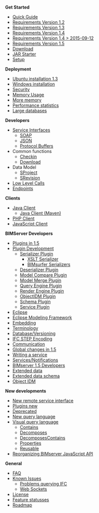 **Get Started**
* [Quick Guide](https://github.com/opensourceBIM/BIMserver/wiki/Get-Started-Quick-Guide)
* [Requirements Version 1.2](https://github.com/opensourceBIM/BIMserver/wiki/Requirements-1.2)
* [Requirements Version 1.3](https://github.com/opensourceBIM/BIMserver/wiki/Requirements-1.3)
* [Requirements Version 1.4](https://github.com/opensourceBIM/BIMserver/wiki/Requirements-1.4)
* [Requirements Version 1.4 > 2015-09-12](https://github.com/opensourceBIM/BIMserver/wiki/Requirements-1.4---2015-09-12)
* [Requirements Version 1.5](https://github.com/opensourceBIM/BIMserver/wiki/Requirements-1.5)
* [Download](https://github.com/opensourceBIM/BIMserver/wiki/Download)
* [JAR Starter](https://github.com/opensourceBIM/BIMserver/wiki/JAR-Starter)
* [Setup](https://github.com/opensourceBIM/BIMserver/wiki/Setup)

**Deployment**
* [Ubuntu installation 1.3](https://github.com/opensourceBIM/BIMserver/wiki/Install-on-Ubuntu)
* [Windows installation](https://github.com/opensourceBIM/BIMserver/wiki/Tomcat-on-windows)
* [Security](https://github.com/opensourceBIM/BIMserver/wiki/Security)
* [Memory Usage](https://github.com/opensourceBIM/BIMserver/wiki/Memory-usage)
* [More memory](https://github.com/opensourceBIM/BIMserver/wiki/Memory-and-Java)
* [Performance statistics](https://github.com/opensourceBIM/BIMserver/wiki/Performance-statistics)
* [Large databases](https://github.com/opensourceBIM/BIMserver/wiki/Large-databases)

**Developers**
* [Service Interfaces](https://github.com/opensourceBIM/BIMserver/wiki/Service-Interfaces)
  * [SOAP](https://github.com/opensourceBIM/BIMserver/wiki/SOAP)
   * [JSON](https://github.com/opensourceBIM/BIMserver/wiki/JSON-API)
   * [Protocol Buffers](https://github.com/opensourceBIM/BIMserver/wiki/Protocol-Buffers)
* Common functions
  * [Checkin](https://github.com/opensourceBIM/BIMserver/wiki/Checkin)
  * [Download](https://github.com/opensourceBIM/BIMserver/wiki/Downloading-models)
* Data Model
  * [SProject](https://github.com/opensourceBIM/BIMserver/wiki/SProject)
  * [SRevision](https://github.com/opensourceBIM/BIMserver/wiki/SRevision)
* [Low Level Calls](https://github.com/opensourceBIM/BIMserver/wiki/Low-Level-Calls)
* [Endpoints](https://github.com/opensourceBIM/BIMserver/wiki/Endpoints)

**Clients**
* [Java Client](https://github.com/opensourceBIM/BIMserver/wiki/BimServerClient)
     * [Java Client (Maven)](https://github.com/opensourceBIM/BIMserver/wiki/BimServerClientMavenEclipse)
* [PHP Client](https://github.com/opensourceBIM/BIMserver/wiki/PHP-Client-Library)
* [JavaScript Client](https://github.com/opensourceBIM/BIMserver/wiki/JavaScriptClient)

**BIMServer Developers**
* [Plugins in 1.5](https://github.com/opensourceBIM/BIMserver/wiki/Plugins---new-style)
* [Plugin Development](https://github.com/opensourceBIM/BIMserver/wiki/Plugin-Development)
  * [Serializer Plugin](https://github.com/opensourceBIM/BIMserver/wiki/Serializer-Plugin)
    * [XSLT Serializer](https://github.com/opensourceBIM/BIMserver/wiki/XSLT-Serializer)
    * [BIMsurfer Serializers](https://github.com/opensourceBIM/BIMserver/wiki/BIMsurfer-Serializers)
  * [Deserializer Plugin](https://github.com/opensourceBIM/BIMserver/wiki/Deserializer-Plugin)
  * [Model Compare Plugin](https://github.com/opensourceBIM/BIMserver/wiki/Model-Compare-Plugin)
  * [Model Merge Plugin](https://github.com/opensourceBIM/BIMserver/wiki/Model-Merge-Plugin)
  * [Query Engine Plugin](https://github.com/opensourceBIM/BIMserver/wiki/Query-Engine-Plugin)
  * [Render Engine Plugin](https://github.com/opensourceBIM/BIMserver/wiki/Render-Engine-Plugin)
  * [ObjectIDM Plugin](https://github.com/opensourceBIM/BIMserver/wiki/ObjectIDM-Plugin)
  * [Schema Plugin](https://github.com/opensourceBIM/BIMserver/wiki/Schema-Plugin)
  * [Service Plugin](https://github.com/opensourceBIM/BIMserver/wiki/Service-Plugin)
* [Eclipse](https://github.com/opensourceBIM/BIMserver/wiki/Eclipse)
* [Eclipse Modeling Framework](https://github.com/opensourceBIM/BIMserver/wiki/Eclipse-Modeling-Framework)
* [Embedding](https://github.com/opensourceBIM/BIMserver/wiki/Embedding)
* [Terminology](https://github.com/opensourceBIM/BIMserver/wiki/Terminology)
* [Database/Versioning](https://github.com/opensourceBIM/BIMserver/wiki/Database---Versioning)
* [IFC STEP Encoding](https://github.com/opensourceBIM/BIMserver/wiki/IFC-STEP-Encoding)
* [Communication](https://github.com/opensourceBIM/BIMserver/wiki/Communication)
* [Global changes in 1.5](https://github.com/opensourceBIM/BIMserver/wiki/Global-changes-in-1.5)
* [Writing a service](https://github.com/opensourceBIM/BIMserver/wiki/Writing-a-service,-the-easy-way)
* [Services/Notifications](https://github.com/opensourceBIM/BIMserver/wiki/Services-Notifications)
* [BIMserver 1.5 Developers](https://github.com/opensourceBIM/BIMserver/wiki/BIMserver-1.5---Developers)
* [Extended data](https://github.com/opensourceBIM/BIMserver/wiki/Extended-Data)
* [Extended data schema](https://github.com/opensourceBIM/BIMserver/wiki/Extended-Data-Schema)
* [Object IDM](https://github.com/opensourceBIM/BIMserver/wiki/Object-IDMs)

**New developments**
* [New remote service interface](https://github.com/opensourceBIM/BIMserver/wiki/New-remote-service-interface)
* [Plugins new](https://github.com/opensourceBIM/BIMserver/wiki/Plugins---New)
* [Deprecated](https://github.com/opensourceBIM/BIMserver/wiki/Deprecated)
* [New query language](https://github.com/opensourceBIM/BIMserver/wiki/New-query-langage)
* [Visual query language](https://github.com/opensourceBIM/BIMserver/wiki/Visual-query-language)
  * [Contains](https://github.com/opensourceBIM/BIMserver/wiki/Reusable-query-Contains)
  * [Decomposes](https://github.com/opensourceBIM/BIMserver/wiki/Reusable-query-Decomposes)
  * [DecomposesContains](https://github.com/opensourceBIM/BIMserver/wiki/Reusable-query-DecomposesContains)
  * [Properties](https://github.com/opensourceBIM/BIMserver/wiki/Reusable-query-Properties)
  * [Reusable](https://github.com/opensourceBIM/BIMserver/wiki/Reusable-query-blocks)
* [Reorganizing BIMserver JavaScript API](https://github.com/opensourceBIM/BIMserver/wiki/Reorganizing-bimserverapi.js)

**General**
* [FAQ](https://github.com/opensourceBIM/BIMserver/wiki/FAQ)
* [Known Issues](https://github.com/opensourceBIM/BIMserver/wiki/Known-Issues)
  * [Problems querying IFC](https://github.com/opensourceBIM/BIMserver/wiki/Problems-with-querying-IFC)
  * [Web Sockets](https://github.com/opensourceBIM/BIMserver/wiki/Web-socket-error)
* [License](https://github.com/opensourceBIM/BIMserver/wiki/License)
* [Feature statusses](https://github.com/opensourceBIM/BIMserver/wiki/Feature-statusses)
* [Roadmap](https://github.com/opensourceBIM/BIMserver/wiki/Roadmap)